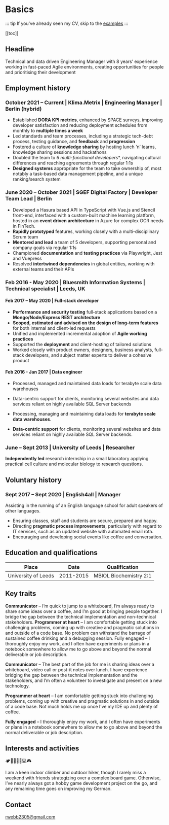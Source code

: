 # Basics

::: tip
If you've already seen my CV, skip to the [examples](/examples/)
:::

[[toc]]

## Headline

Technical and data driven Engineering Manager with 8 years’ experience working in fast-paced Agile environments, creating opportunities for people and prioritising their development

## Employment history

### October 2021 – Current | Klima.Metrix | Engineering Manager | Berlin (hybrid)

<Badge text="Leadership"/>
<Badge text="Recruiting"/>
<Badge text="NestJS"/>
<Badge text="React"/>
<Badge text="AWS"/>

 - Established **DORA KPI metrics**, enhanced by SPACE surveys, improving developer satisfaction and reducing deployment schedules from monthly to **multiple times a week**
 - Led standards and team processes, including a strategic tech-debt process, testing guidance, and **feedback** and **progression**
 - Fostered a culture of **knowledge sharing** by hosting lunch ‘n’ learns, knowledge sharing sessions and hackathons
 - Doubled the team to *6 multi-functional developers**, navigating cultural differences and reaching agreements through regular 1:1s
 - **Designed systems** appropriate for the team to take ownership of, most notably a task-based data management pipeline, and a unique ranking/search system

### June 2020 – October 2021 | SGEF Digital Factory | Developer Team Lead | Berlin

<Badge text="GraphQL"/>
<Badge text="Agile"/>
<Badge text="Cloud"/>
<Badge text="Leadership"/>

 - Developed a Hasura based API in TypeScript with Vue.js and Stencil front-end, interfaced with a custom-built machine learning platform, hosted in an **event driven architecture** in Azure for complex OCR needs in FinTech.
 - **Rapidly prototyped** features, working closely with a multi-disciplinary Scrum team
 - **Mentored and lead** a team of 5 developers, supporting personal and company goals via regular 1:1s
 - Championed **documentation** and **testing practices** via Playwright, Jest and Vuepress
 - Resolved **intertwined dependencies** in global entities, working with external teams and their APIs

### Feb 2016 - May 2020 | Bluesmith Information Systems | Technical specialist | Leeds, UK

<Badge text="Node.js"/>
<Badge text="Vue.js"/>
<Badge text="Agile"/>
<Badge text="Containerisation"/>
<Badge text="Training & mentorship"/>

#### Feb 2017 – May 2020 | Full-stack developer
 - **Performance and security testing** full-stack applications based on a **Mongo/Node/Express REST architecture**
 - **Scoped, estimated and advised on the design of long-term features** for both internal and client-led requests
 - Unified and implemented incremental adoption of **Agile working practices**
 - Supported the **deployment** and client-hosting of tailored solutions
 - Worked closely with product owners, designers, business analysts, full-stack developers, and subject matter experts to deliver a cohesive product

#### Feb 2016 - Jan 2017 | Data engineer
 - Processed, managed and maintained data loads for terabyte scale data warehouses
 - Data-centric support for clients, monitoring several websites and data services reliant on highly available SQL Server backends

 - Processing, managing and maintaining data loads for **terabyte scale data warehouses**.
 - **Data-centric support** for clients, monitoring several websites and data services reliant on highly available SQL Server backends. 

### June – Sept 2013 | University of Leeds | Researcher

<Badge text="Self-motivation" />
<Badge text="Critical thinking" />
<Badge text="Public speaking" />

**Independently led** research internship in a small laboratory applying practical cell culture and molecular biology to research questions.

## Voluntary history

### Sept 2017 – Sept 2020 | English4all | Manager
<Badge text="Flexibility" />
<Badge text="Communication" />
<Badge text="Teamwork" />
 
Assisting in the running of an English language school for adult speakers of other languages.
- Ensuring classes, staff and students are secure, prepared and happy.
- Directing **pragmatic process improvements**, particularly with regard to IT services, such as an updated website with automated email rota.
- Encouraging and developing social events like coffee and conversation.


## Education and qualifications

| Place                         | Date        | Qualification                           |
| ----------------------------- | ----------- | --------------------------------------- |
| University of Leeds           | 2011-2015   | MBIOL Biochemistry 2:1                  |

## Key traits

**Communicator** – I’m quick to jump to a whiteboard, I’m always ready to share some ideas over a coffee, and I’m good at bringing people together. I bridge the gap between the technical implementation and non-technical stakeholders.
**Programmer at heart** – I am comfortable getting stuck into challenging problems, coming up with creative and pragmatic solutions in and outside of a code base. No problem can withstand the barrage of sustained coffee drinking and a debugging session.
Fully engaged – I thoroughly enjoy my work, and I often have experiments or plans in a
notebook somewhere to allow me to go above and beyond the normal deliverable or job
description.

**Communicator** – The best part of the job for me is sharing ideas over a whiteboard, video call or post-it notes over lunch. I have experience bridging the gap between the technical implementation and the stakeholders, and I’m often a volunteer to investigate and present on a new technology.

**Programmer at heart** – I am comfortable getting stuck into challenging problems, coming up with creative and pragmatic solutions in and outside of a code base. Not much holds me up once I’ve my IDE up and plenty of coffee.

**Fully engaged** – I thoroughly enjoy my work, and I often have experiments or plans in a notebook somewhere to allow me to go above and beyond the normal deliverable or job description.

## Interests and activities

🏕️🧗🥾🇩🇪💻🎮

I am a keen indoor climber and outdoor hiker, though I rarely miss a weekend with friends strategizing over a complex board game. Otherwise, I’ve nearly always got a hobby game development project on the go, and any remaining time goes on improving my German.

## Contact

[rwebb2305@gmail.com](mailto:rwebb2305@gmail.com)